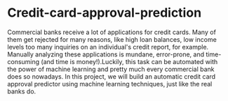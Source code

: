 # Credit-card-approval-prediction
Commercial banks receive a lot of  applications for credit cards. Many of them  get rejected for many reasons, like high loan  balances, low income levels too many  inquiries on an individual's credit report, for  example. Manually analyzing these  applications is mundane, error-prone, and  time-consuming (and time is money!).Luckily, this task can be automated  with the power of machine learning  and pretty much every commercial  bank does so nowadays. In this  project, we will build an automatic  credit card approval predictor using  machine learning techniques, just  like the real banks do.
